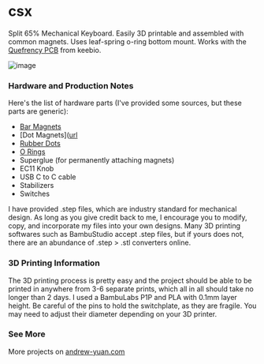# csx
Split 65% Mechanical Keyboard. Easily 3D printable and assembled with common magnets. Uses leaf-spring o-ring bottom mount. Works with the [Quefrency PCB]([url](https://keeb.io/products/quefrency-rev-5-pcbs-hotswap-65-65xt-split-staggered-keyboard)) from keebio.

![image](https://github.com/user-attachments/assets/b175146c-f645-42b3-90a8-bfbcc8ffc6c1)

### Hardware and Production Notes

Here's the list of hardware parts (I've provided some sources, but these parts are generic):
- [Bar Magnets]([url](https://www.amazon.com/gp/product/B0B6VNMJP7))
- [Dot Magnets]([url](https://www.amazon.com/gp/product/B09SKHYGLN)
- [Rubber Dots]([url](https://www.amazon.com/gp/product/B06XCNM69B))
- [O Rings]([url](https://www.amazon.com/gp/product/B07YJWT9W7))
- Superglue (for permanently attaching magnets)
- EC11 Knob
- USB C to C cable
- Stabilizers
- Switches

I have provided .step files, which are industry standard for mechanical design. As long as you give credit back to me, I encourage you to modify, copy, and incorporate my files into your own designs. Many 3D printing softwares such as BambuStudio accept .step files, but if yours does not, there are an abundance of .step > .stl converters online.

### 3D Printing Information
The 3D printing process is pretty easy and the project should be able to be printed in anywhere from 3-6 separate prints, which all in all should take no longer than 2 days. I used a BambuLabs P1P and PLA with 0.1mm layer height. Be careful of the pins to hold the switchplate, as they are fragile. You may need to adjust their diameter depending on your 3D printer.

### See More
More projects on [andrew-yuan.com](https://andrew-yuan.com/work)
